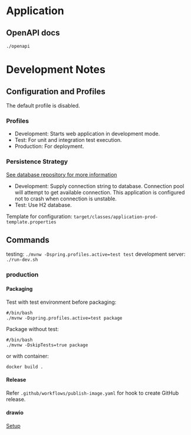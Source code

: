 # Application

## OpenAPI docs

`./openapi`

# Development Notes

## Configuration and Profiles

The default profile is disabled.

### Profiles

- Development: Starts web application in development mode.
- Test: For unit and integration test execution.
- Production: For deployment.

### Persistence Strategy

[See database repository for more information](https://github.com/noellimx/forager-database)

- Development: Supply connection string to database. Connection pool will attempt to get available
  connection. This application is configured not to crash when connection is unstable.
- Test: Use H2 database.

Template for configuration:
`target/classes/application-prod-template.properties`

## Commands

testing: `./mvnw -Dspring.profiles.active=test test`
development server: `./run-dev.sh`

### production

#### Packaging

Test with test environment before packaging:

```
#/bin/bash
./mvnw -Dspring.profiles.active=test package
```

Package without test:

```
#/bin/bash
./mvnw -DskipTests=true package
```

or with container:

```docker build .```

#### Release

Refer `.github/workflows/publish-image.yaml` for hook to create GitHub release.

#### drawio

[Setup](https://drive.google.com/file/d/1yd69Ey0j-RO6ZtIPW1xFuWCbe2JokwJt/view?usp=sharing)
